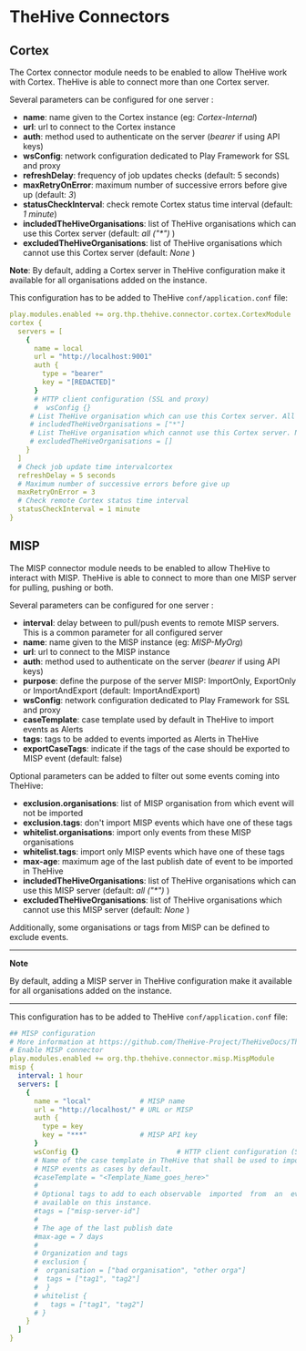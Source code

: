 # TheHive Connectors



## Cortex

The Cortex connector module needs to be enabled to allow TheHive work with Cortex.
TheHive is able to connect more than one Cortex server.

Several parameters can be configured for one server :

- **name**: name given to the Cortex instance (eg: _Cortex-Internal_)
- **url**: url to connect to the Cortex instance
- **auth**: method used to authenticate on the server (_bearer_ if using API keys)
- **wsConfig**: network configuration dedicated to Play Framework for SSL and proxy
- **refreshDelay**: frequency of job updates checks (default: 5 seconds)
- **maxRetryOnError**: maximum number of successive errors before give up (default: _3_)
- **statusCheckInterval**: check remote Cortex status time interval (default: _1 minute_)
- **includedTheHiveOrganisations**: list of TheHive organisations which can use this Cortex server (default: _all ("\*")_ )
- **excludedTheHiveOrganisations**: list of TheHive organisations which cannot use this Cortex server (default: _None_ )

**Note**: By default, adding a Cortex server in TheHive configuration make it available for all organisations added on the instance.

This configuration has to be added to TheHive `conf/application.conf` file:

```yaml
play.modules.enabled += org.thp.thehive.connector.cortex.CortexModule
cortex {
  servers = [
    {
      name = local
      url = "http://localhost:9001"
      auth {
        type = "bearer"
        key = "[REDACTED]"
      }
      # HTTP client configuration (SSL and proxy)
      #  wsConfig {}
     # List TheHive organisation which can use this Cortex server. All ("*") by default
     # includedTheHiveOrganisations = ["*"]
     # List TheHive organisation which cannot use this Cortex server. None by default
     # excludedTheHiveOrganisations = []
    }
  ]
  # Check job update time intervalcortex
  refreshDelay = 5 seconds
  # Maximum number of successive errors before give up
  maxRetryOnError = 3
  # Check remote Cortex status time interval
  statusCheckInterval = 1 minute
}
```



## MISP

The MISP connector module needs to be enabled to allow TheHive to interact with MISP.
TheHive is able to connect to more than one MISP server for pulling, pushing or both.

Several parameters can be configured for one server :

- **interval**: delay between to pull/push events to remote MISP servers. This is a common parameter for all configured server
- **name**: name given to the MISP instance (eg: _MISP-MyOrg_)
- **url**: url to connect to the MISP instance
- **auth**: method used to authenticate on the server (_bearer_ if using API keys)
- **purpose**: define the purpose of the server MISP: ImportOnly, ExportOnly or ImportAndExport (default: ImportAndExport)
- **wsConfig**: network configuration dedicated to Play Framework for SSL and proxy
- **caseTemplate**: case template used by default in TheHive to import events as Alerts
- **tags**: tags to be added to events imported as Alerts in TheHive
- **exportCaseTags**: indicate if the tags of the case should be exported to MISP event (default: false)

Optional parameters can be added to filter out some events coming into TheHive:

- **exclusion.organisations**: list of MISP organisation from which event will not be imported
- **exclusion.tags**: don't import MISP events which have one of these tags
- **whitelist.organisations**: import only events from these MISP organisations
- **whitelist.tags**: import only MISP events which have one of these tags
- **max-age**: maximum age of the last publish date of event to be imported in TheHive 
- **includedTheHiveOrganisations**: list of TheHive organisations which can use this MISP server (default: _all ("\*")_ )
- **excludedTheHiveOrganisations**: list of TheHive organisations which cannot use this MISP server (default: _None_ )

Additionally, some organisations or tags from MISP can be defined to exclude events. 

---
**Note**

By default, adding a MISP server in TheHive configuration make it available for all organisations added on the instance.

---

This configuration has to be added to TheHive `conf/application.conf` file:



```yaml
## MISP configuration
# More information at https://github.com/TheHive-Project/TheHiveDocs/TheHive4/Administration/Connectors.md
# Enable MISP connector
play.modules.enabled += org.thp.thehive.connector.misp.MispModule
misp {
  interval: 1 hour
  servers: [
    {
      name = "local"            # MISP name
      url = "http://localhost/" # URL or MISP
      auth {
        type = key
        key = "***"             # MISP API key
      }
      wsConfig {}                        # HTTP client configuration (SSL and proxy)
      # Name of the case template in TheHive that shall be used to import
      # MISP events as cases by default.
      #caseTemplate = "<Template_Name_goes_here>"
      #
      # Optional tags to add to each observable  imported  from  an  event
      # available on this instance.
      #tags = ["misp-server-id"]
      #
      # The age of the last publish date
      #max-age = 7 days
      #
      # Organization and tags 
      # exclusion {
      #  organisation = ["bad organisation", "other orga"]
      #  tags = ["tag1", "tag2"]
      #  }
      # whitelist {
      #   tags = ["tag1", "tag2"]
      # }
    }
  ]
} 
```

